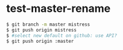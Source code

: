 # test-master-rename

``` sh
$ git branch -m master mistress
$ git push origin mistress
$ #select new default on github: use API?
$ git push origin :master
```
